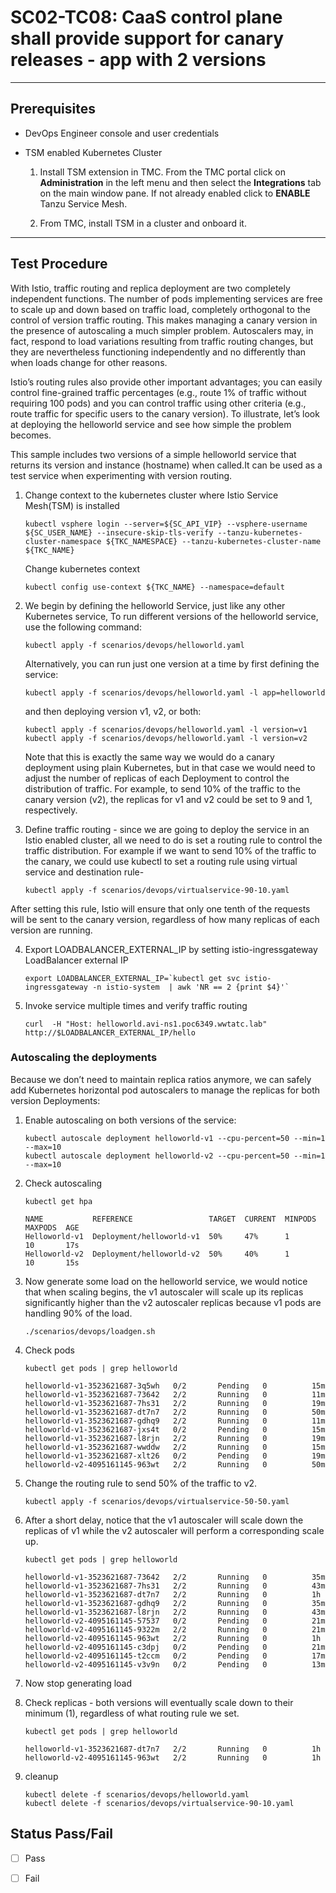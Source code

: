 # SC02-TC08: CaaS control plane shall provide support for canary releases - app with 2 versions

---

## Prerequisites

* DevOps Engineer console and user credentials
* TSM enabled Kubernetes Cluster

  1. Install TSM extension in TMC. From the TMC portal click on **Administration** in the left menu and then select the **Integrations** tab on the main window pane. If not already enabled click to **ENABLE** Tanzu Service Mesh.

  2. From TMC, install TSM in a cluster and onboard it. 

---

## Test Procedure


With Istio, traffic routing and replica deployment are two completely independent functions. The number of pods implementing services are free to scale up and down based on traffic load, completely orthogonal to the control of version traffic routing. This makes managing a canary version in the presence of autoscaling a much simpler problem. Autoscalers may, in fact, respond to load variations resulting from traffic routing changes, but they are nevertheless functioning independently and no differently than when loads change for other reasons.

Istio’s routing rules also provide other important advantages; you can easily control fine-grained traffic percentages (e.g., route 1% of traffic without requiring 100 pods) and you can control traffic using other criteria (e.g., route traffic for specific users to the canary version). To illustrate, let’s look at deploying the helloworld service and see how simple the problem becomes.

This sample includes two versions of a simple helloworld service that returns its version and instance (hostname) when called.It can be used as a test service when experimenting with version routing.


1. Change context to the kubernetes cluster where Istio Service Mesh(TSM) is installed

    ```execute
    kubectl vsphere login --server=${SC_API_VIP} --vsphere-username ${SC_USER_NAME} --insecure-skip-tls-verify --tanzu-kubernetes-cluster-namespace ${TKC_NAMESPACE} --tanzu-kubernetes-cluster-name ${TKC_NAME}
    ```

    Change kubernetes context
    ```execute
    kubectl config use-context ${TKC_NAME} --namespace=default
    ```    

2. We begin by defining the helloworld Service, just like any other Kubernetes service, To run different versions of the helloworld service, use the following command:

    ```execute
    kubectl apply -f scenarios/devops/helloworld.yaml
    ```

    Alternatively, you can run just one version at a time by first defining the service:

    ```
    kubectl apply -f scenarios/devops/helloworld.yaml -l app=helloworld
    ```
    and then deploying version v1, v2, or both:

    ```
    kubectl apply -f scenarios/devops/helloworld.yaml -l version=v1
    kubectl apply -f scenarios/devops/helloworld.yaml -l version=v2
    ```

    Note that this is exactly the same way we would do a canary deployment using plain Kubernetes, but in that case we would need to adjust the number of replicas of each Deployment to control the distribution of traffic. For example, to send 10% of the traffic to the canary version (v2), the replicas for v1 and v2 could be set to 9 and 1, respectively.


3. Define traffic routing - since we are going to deploy the service in an Istio enabled cluster, all we need to do is set a routing rule to control the traffic distribution. For example if we want to send 10% of the traffic to the canary, we could use kubectl to set a routing rule using virtual service and destination rule-

    ```execute
    kubectl apply -f scenarios/devops/virtualservice-90-10.yaml
    ```

After setting this rule, Istio will ensure that only one tenth of the requests will be sent to the canary version, regardless of how many replicas of each version are running.

4. Export LOADBALANCER_EXTERNAL_IP by setting istio-ingressgateway LoadBalancer external IP 

    ```execute
    export LOADBALANCER_EXTERNAL_IP=`kubectl get svc istio-ingressgateway -n istio-system  | awk 'NR == 2 {print $4}'`
    ```

5. Invoke service multiple times and verify traffic routing

    ```execute
    curl  -H "Host: helloworld.avi-ns1.poc6349.wwtatc.lab" http://$LOADBALANCER_EXTERNAL_IP/hello 
    ```


### Autoscaling the deployments

Because we don’t need to maintain replica ratios anymore, we can safely add Kubernetes horizontal pod autoscalers to manage the replicas for both version Deployments:

1. Enable autoscaling on both versions of the service:

    ```execute
    kubectl autoscale deployment helloworld-v1 --cpu-percent=50 --min=1 --max=10
    kubectl autoscale deployment helloworld-v2 --cpu-percent=50 --min=1 --max=10
    ```

2. Check autoscaling 

    ```execute
    kubectl get hpa
    ```

    ```
    NAME           REFERENCE                 TARGET  CURRENT  MINPODS  MAXPODS  AGE
    Helloworld-v1  Deployment/helloworld-v1  50%     47%      1        10       17s
    Helloworld-v2  Deployment/helloworld-v2  50%     40%      1        10       15s
    ```

3. Now generate some load on the helloworld service, we would notice that when scaling begins, the v1 autoscaler will scale up its replicas significantly higher than the v2 autoscaler replicas because v1 pods are handling 90% of the load.

    ```execute t2
    ./scenarios/devops/loadgen.sh
    ```


4. Check pods 

    ```execute
    kubectl get pods | grep helloworld
    ```

    ```
    helloworld-v1-3523621687-3q5wh   0/2       Pending   0          15m
    helloworld-v1-3523621687-73642   2/2       Running   0          11m
    helloworld-v1-3523621687-7hs31   2/2       Running   0          19m
    helloworld-v1-3523621687-dt7n7   2/2       Running   0          50m
    helloworld-v1-3523621687-gdhq9   2/2       Running   0          11m
    helloworld-v1-3523621687-jxs4t   0/2       Pending   0          15m
    helloworld-v1-3523621687-l8rjn   2/2       Running   0          19m
    helloworld-v1-3523621687-wwddw   2/2       Running   0          15m
    helloworld-v1-3523621687-xlt26   0/2       Pending   0          19m
    helloworld-v2-4095161145-963wt   2/2       Running   0          50m
    ```

5. Change the routing rule to send 50% of the traffic to v2. 


    ```execute
    kubectl apply -f scenarios/devops/virtualservice-50-50.yaml
    ```


6. After a short delay, notice that the v1 autoscaler will scale down the replicas of v1 while the v2 autoscaler will perform a corresponding scale up.

    ```execute
    kubectl get pods | grep helloworld
    ```

    ```
    helloworld-v1-3523621687-73642   2/2       Running   0          35m
    helloworld-v1-3523621687-7hs31   2/2       Running   0          43m
    helloworld-v1-3523621687-dt7n7   2/2       Running   0          1h
    helloworld-v1-3523621687-gdhq9   2/2       Running   0          35m
    helloworld-v1-3523621687-l8rjn   2/2       Running   0          43m
    helloworld-v2-4095161145-57537   0/2       Pending   0          21m
    helloworld-v2-4095161145-9322m   2/2       Running   0          21m
    helloworld-v2-4095161145-963wt   2/2       Running   0          1h
    helloworld-v2-4095161145-c3dpj   0/2       Pending   0          21m
    helloworld-v2-4095161145-t2ccm   0/2       Pending   0          17m
    helloworld-v2-4095161145-v3v9n   0/2       Pending   0          13m
    ```

7. Now stop generating load


8. Check replicas - both versions will eventually scale down to their minimum (1), regardless of what routing rule we set.

    ```execute
    kubectl get pods | grep helloworld
    ```

    ```
    helloworld-v1-3523621687-dt7n7   2/2       Running   0          1h
    helloworld-v2-4095161145-963wt   2/2       Running   0          1h
    ```

9. cleanup 

    ```execute
    kubectl delete -f scenarios/devops/helloworld.yaml
    kubectl delete -f scenarios/devops/virtualservice-90-10.yaml
    ```


## Status Pass/Fail

* [  ] Pass
* [  ] Fail

